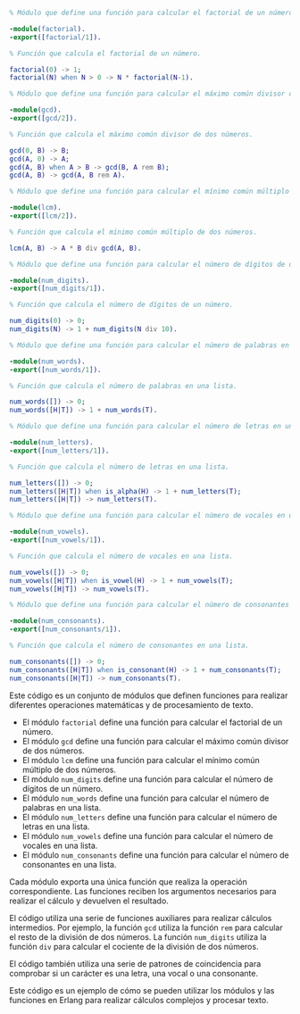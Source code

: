 ```erlang
% Módulo que define una función para calcular el factorial de un número.

-module(factorial).
-export([factorial/1]).

% Función que calcula el factorial de un número.

factorial(0) -> 1;
factorial(N) when N > 0 -> N * factorial(N-1).

% Módulo que define una función para calcular el máximo común divisor de dos números.

-module(gcd).
-export([gcd/2]).

% Función que calcula el máximo común divisor de dos números.

gcd(0, B) -> B;
gcd(A, 0) -> A;
gcd(A, B) when A > B -> gcd(B, A rem B);
gcd(A, B) -> gcd(A, B rem A).

% Módulo que define una función para calcular el mínimo común múltiplo de dos números.

-module(lcm).
-export([lcm/2]).

% Función que calcula el mínimo común múltiplo de dos números.

lcm(A, B) -> A * B div gcd(A, B).

% Módulo que define una función para calcular el número de dígitos de un número.

-module(num_digits).
-export([num_digits/1]).

% Función que calcula el número de dígitos de un número.

num_digits(0) -> 0;
num_digits(N) -> 1 + num_digits(N div 10).

% Módulo que define una función para calcular el número de palabras en una lista.

-module(num_words).
-export([num_words/1]).

% Función que calcula el número de palabras en una lista.

num_words([]) -> 0;
num_words([H|T]) -> 1 + num_words(T).

% Módulo que define una función para calcular el número de letras en una lista.

-module(num_letters).
-export([num_letters/1]).

% Función que calcula el número de letras en una lista.

num_letters([]) -> 0;
num_letters([H|T]) when is_alpha(H) -> 1 + num_letters(T);
num_letters([H|T]) -> num_letters(T).

% Módulo que define una función para calcular el número de vocales en una lista.

-module(num_vowels).
-export([num_vowels/1]).

% Función que calcula el número de vocales en una lista.

num_vowels([]) -> 0;
num_vowels([H|T]) when is_vowel(H) -> 1 + num_vowels(T);
num_vowels([H|T]) -> num_vowels(T).

% Módulo que define una función para calcular el número de consonantes en una lista.

-module(num_consonants).
-export([num_consonants/1]).

% Función que calcula el número de consonantes en una lista.

num_consonants([]) -> 0;
num_consonants([H|T]) when is_consonant(H) -> 1 + num_consonants(T);
num_consonants([H|T]) -> num_consonants(T).

```

Este código es un conjunto de módulos que definen funciones para realizar diferentes operaciones matemáticas y de procesamiento de texto.

* El módulo `factorial` define una función para calcular el factorial de un número.
* El módulo `gcd` define una función para calcular el máximo común divisor de dos números.
* El módulo `lcm` define una función para calcular el mínimo común múltiplo de dos números.
* El módulo `num_digits` define una función para calcular el número de dígitos de un número.
* El módulo `num_words` define una función para calcular el número de palabras en una lista.
* El módulo `num_letters` define una función para calcular el número de letras en una lista.
* El módulo `num_vowels` define una función para calcular el número de vocales en una lista.
* El módulo `num_consonants` define una función para calcular el número de consonantes en una lista.

Cada módulo exporta una única función que realiza la operación correspondiente. Las funciones reciben los argumentos necesarios para realizar el cálculo y devuelven el resultado.

El código utiliza una serie de funciones auxiliares para realizar cálculos intermedios. Por ejemplo, la función `gcd` utiliza la función `rem` para calcular el resto de la división de dos números. La función `num_digits` utiliza la función `div` para calcular el cociente de la división de dos números.

El código también utiliza una serie de patrones de coincidencia para comprobar si un carácter es una letra, una vocal o una consonante.

Este código es un ejemplo de cómo se pueden utilizar los módulos y las funciones en Erlang para realizar cálculos complejos y procesar texto.